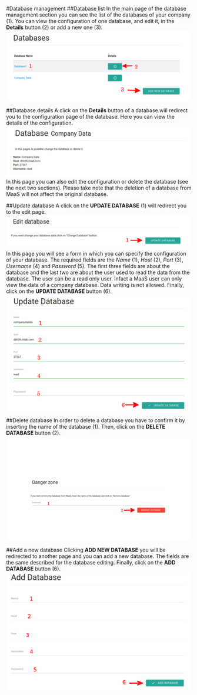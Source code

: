#Database management
##Database list
In the main page of the database management section you can see the list of the databases of your company (1). You can view the configuration of one database, and edit it, in the **Details** button (2) or add a new one (3).
![](../img/showDBs.png)

##Database details
A click on the **Details** button of a database will redirect you to the configuration page of the database. Here you can view the details of the configuration.
![](../img/DBdata.png)
In this page you can also edit the configuration or delete the database (see the next two sections). Please take note that the deletion of a database from MaaS will not affect the original database.

##Update database
A click on the **UPDATE DATABASE** (1) will redirect you to the edit page. 
![](../img/updateDB.png)
In this page you will see a form in which you can specify the configuration of your database. The required fields are the *Name* (1), *Host* (2), *Port* (3), *Username* (4) and *Password* (5). The first three fields are about the database and the last two are about the user used to read the data from the database. The user can be a read only user. Infact a MaaS user can only view the data of a company database. Data writing is not allowed. Finally, click on the **UPDATE DATABASE** button (6). 
![](../img/editDB.png)

##Delete database
In order to delete a database you have to confirm it by inserting the name of the database (1). Then, click on the **DELETE DATABASE** button (2).
![](../img/deleteDB.png)

##Add a new database
Clicking **ADD NEW DATABASE** you will be redirected to another page and you can add a new database. The fields are the same described for the database editing. Finally, click on the **ADD DATABASE** button (6). 
![](../img/addDatabase.png)
